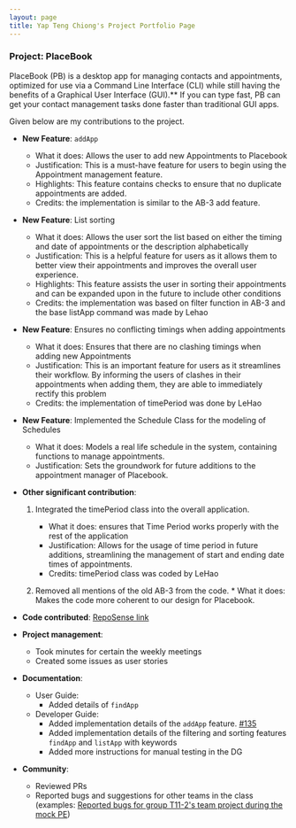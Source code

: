 ```yaml
---
layout: page
title: Yap Teng Chiong's Project Portfolio Page
---
```


### Project: PlaceBook

PlaceBook (PB) is a desktop app for managing contacts and appointments, optimized for use via a Command Line Interface (CLI) while still having the benefits of a Graphical User Interface (GUI).** If you can type fast, PB can get your contact management tasks done faster than traditional GUI apps.

Given below are my contributions to the project.

* **New Feature**: `addApp`
    * What it does: Allows the user to add new Appointments to Placebook
    * Justification: This is a must-have feature for users to begin using the Appointment management feature.
    * Highlights: This feature contains checks to ensure that no duplicate appointments are added.
    * Credits: the implementation is similar to the AB-3 add feature.

* **New Feature**: List sorting
    * What it does: Allows the user sort the list based on either the timing and date of appointments or the description
      alphabetically
    * Justification: This is a helpful feature for users as it allows them to better view their appointments and improves
      the overall user experience.
    * Highlights: This feature assists the user in sorting their appointments and can be expanded upon in the future to
      include other conditions
    * Credits: the implementation was based on filter function in AB-3 and the base listApp command was made by Lehao

* **New Feature**: Ensures no conflicting timings when adding appointments
    * What it does: Ensures that there are no clashing timings when adding new Appointments
    * Justification: This is an important feature for users as it streamlines their workflow. By informing the users of
      clashes in their appointments when adding them, they are able to immediately rectify this problem
    * Credits: the implementation of timePeriod was done by LeHao
  
* **New Feature**: Implemented the Schedule Class for the modeling of Schedules
    * What it does: Models a real life schedule in the system, containing functions to manage appointments.
    * Justification: Sets the groundwork for future additions to the appointment manager of Placebook.

* **Other significant contribution**:
    1. Integrated the timePeriod class into the overall application.
        * What it does: ensures that Time Period works properly with the rest of the application
        * Justification: Allows for the usage of time period in future additions, streamlining the management of start and
          ending date times of appointments.
        * Credits: timePeriod class was coded by LeHao

    2. Removed all mentions of the old AB-3 from the code.
      * What it does: Makes the code more coherent to our design for Placebook.

* **Code contributed**: [RepoSense link](https://nus-cs2103-ay2122s1.github.io/tp-dashboard/#breakdown=true&search=tchiong)

* **Project management**:
    * Took minutes for certain the weekly meetings
    * Created some issues as user stories

* **Documentation**:
    * User Guide:
      * Added details of `findApp`
    * Developer Guide:
      * Added implementation details of the `addApp` feature. [#135](https://github.com/AY2122S1-CS2103T-T12-3/tp/pull/135)
      * Added implementation details of the filtering and sorting features `findApp` and `listApp` with keywords
      * Added more instructions for manual testing in the DG

* **Community**:
    * Reviewed PRs
    * Reported bugs and suggestions for other teams in the class
      (examples: [Reported bugs for group T11-2's team project during the mock PE](https://github.com/tchiong/ped/issues))






 








